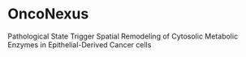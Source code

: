 # OncoNexus
Pathological State Trigger Spatial Remodeling of Cytosolic Metabolic Enzymes in Epithelial-Derived Cancer cells
